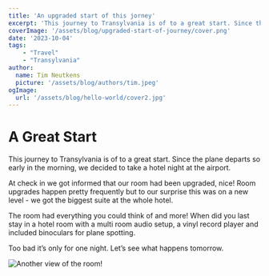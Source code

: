 ```yaml
---
title: 'An upgraded start of this jorney'
excerpt: 'This journey to Transylvania is of to a great start. Since the plane departs so early in the morning, we decided to take a hotel night at the airport.'
coverImage: '/assets/blog/upgraded-start-of-journey/cover.png'
date: '2023-10-04'
tags:
    - "Travel"
    - "Transylvania"
author:
  name: Tim Neutkens
  picture: '/assets/blog/authors/tim.jpeg'
ogImage:
  url: '/assets/blog/hello-world/cover2.jpg'
---
```


# A Great Start
This journey to Transylvania is of to a great start. Since the plane departs so early in the morning, we decided to take a hotel night at the airport.

At check in we got informed that our room had been upgraded, nice! Room upgrades happen pretty frequently but to our surprise this was on a new level - we got the biggest suite at the whole hotel.

The room had everything you could think of and more! When did you last stay in a hotel room with a multi room audio setup, a vinyl record player and included binoculars for plane spotting.

Too bad it’s only for one night. Let’s see what happens tomorrow.

![Another view of the room!](/assets/blog/upgraded-start-of-journey/suite.png "Suite")
